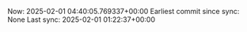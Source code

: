 Now: 2025-02-01 04:40:05.769337+00:00 Earliest commit since sync: None Last sync: 2025-02-01 01:22:37+00:00
